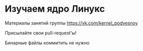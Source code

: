 # Изучаем ядро Линукс

Материалы занятий группы https://vk.com/kernel_podvesnoy

Присылайте свои pull-request'ы!

Бинарные файлы коммитить не нужно
